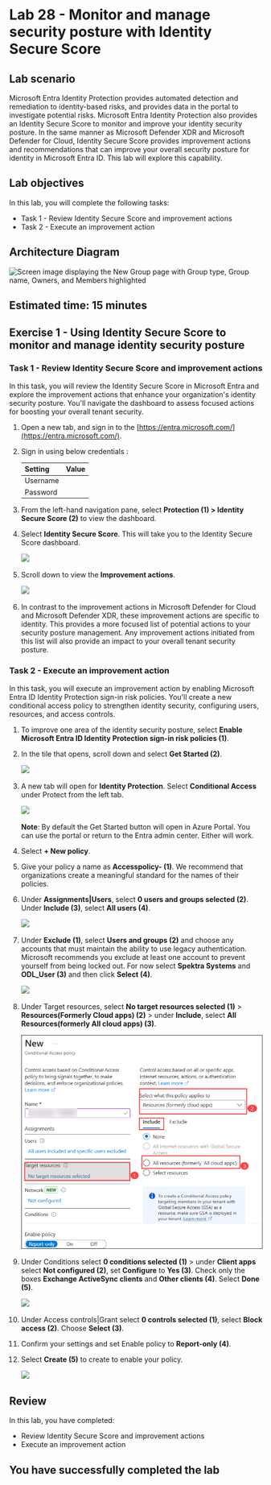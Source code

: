 # Lab 28 - Monitor and manage security posture with Identity Secure Score

## Lab scenario

Microsoft Entra Identity Protection provides automated detection and remediation to identity-based risks, and provides data in the portal to investigate potential risks. Microsoft Entra Identity Protection also provides an Identity Secure Score to monitor and improve your identity security posture. In the same manner as Microsoft Defender XDR and Microsoft Defender for Cloud, Identity Secure Score provides improvement actions and recommendations that can improve your overall security posture for identity in Microsoft Entra ID. This lab will explore this capability.

## Lab objectives
In this lab, you will complete the following tasks:

+ Task 1 - Review Identity Secure Score and improvement actions
+ Task 2 - Execute an improvement action

## Architecture Diagram

![Screen image displaying the New Group page with Group type, Group name, Owners, and Members highlighted](./media/arch28.png)

## Estimated time: 15 minutes

## Exercise 1 - Using Identity Secure Score to monitor and manage identity security posture

### Task 1 - Review Identity Secure Score and improvement actions

In this task, you will review the Identity Secure Score in Microsoft Entra and explore the improvement actions that enhance your organization's identity security posture. You'll navigate the dashboard to assess focused actions for boosting your overall tenant security.

1. Open a new tab, and sign in to the [https://entra.microsoft.com/](https://entra.microsoft.com/).

2. Sign in using below credentials :

   | Setting | Value |
   | :--- | :--- |
   | Username | **<inject key="AzureAdUserEmail" enableCopy="true" />** |
   | Password | **<inject key="AzureAdUserPassword" enableCopy="true" />** |

3. From the left-hand navigation pane, select **Protection (1) > Identity Secure Score (2)** to view the dashboard.

4. Select **Identity Secure Score**. This will take you to the Identity Secure Score dashboard.

   ![](./media/new-lab28-1.png)

5. Scroll down to view the **Improvement actions**.

   ![](./media/new-lab28-2.png)

6. In contrast to the improvement actions in Microsoft Defender for Cloud and Microsoft Defender XDR, these improvement actions are specific to identity. This provides a more focused list of potential actions to your security posture management. Any improvement actions initiated from this list will also provide an impact to your overall tenant security posture.

### Task 2 - Execute an improvement action

In this task, you will execute an improvement action by enabling Microsoft Entra ID Identity Protection sign-in risk policies. You'll create a new conditional access policy to strengthen identity security, configuring users, resources, and access controls.

1. To improve one area of the identity security posture, select **Enable Microsoft Entra ID Identity Protection sign-in risk policies (1)**.

1. In the tile that opens, scroll down and select **Get Started (2)**.

   ![](./media/new-lab28-3.png)

1. A new tab will open for **Identity Protection**. Select **Conditional Access** under Protect from the left tab.

   ![](./media/new-lab28-4.png)

   **Note**: By default the Get Started button will open in Azure Portal. You can use the portal or return to the Entra admin center. Either will work.

1. Select **+ New policy**.

1. Give your policy a name as **Accesspolicy-<inject key="DeploymentID" enableCopy="false"/> (1)**. We recommend that organizations create a meaningful standard for the names of their policies.

1. Under **Assignments|Users**, select **0 users and groups selected (2)**. Under **Include (3)**, select **All users (4)**.

   ![](./media/new-lab28-5.png)

1. Under **Exclude (1)**, select **Users and groups (2)** and choose any accounts that must maintain the ability to use legacy authentication. Microsoft recommends you exclude at least one account to prevent yourself from being locked out. For now select **Spektra Systems** and **ODL_User <inject key="DeploymentID"></inject> (3)** and then click **Select (4)**.

   ![](./media/new-lab28-6.png)

1. Under Target resources, select **No target resources selected (1)** > **Resources(Formerly Cloud apps) (2)** > under **Include**, select **All Resources(formerly All cloud apps) (3)**.

   ![](./media/L28T2S8.png)

1. Under Conditions select **0 conditions selected (1)** > under **Client apps** select **Not configured (2)**, set **Configure** to **Yes (3)**. Check only the boxes **Exchange ActiveSync clients** and **Other clients (4)**. Select **Done (5)**.

   ![](./media/new-lab28-9.png)

1. Under Access controls|Grant select **0 controls selected (1)**, select **Block access (2)**. Choose **Select (3)**.

1. Confirm your settings and set Enable policy to **Report-only (4)**.

1. Select **Create (5)** to create to enable your policy.

   ![](./media/new-lab28-10.png)

## Review
In this lab, you have completed:
- Review Identity Secure Score and improvement actions
- Execute an improvement action

## You have successfully completed the lab
